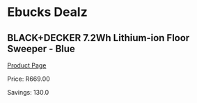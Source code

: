 
# Ebucks Dealz
## BLACK+DECKER 7.2Wh Lithium-ion Floor Sweeper - Blue
[Product Page](https://www.ebucks.com/web/shop/productSelected.do?prodId=1149090968&catId=704985963)

Price: R669.00

Savings: 130.0


	